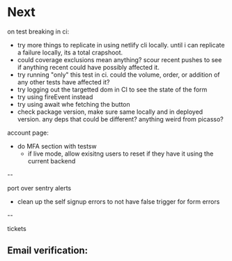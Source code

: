 # Next

on test breaking in ci:
- try more things to replicate in using netlify cli locally. until i can replicate a failure locally, its a total crapshoot.
- could coverage exclusions mean anything? scour recent pushes to see if anything recent could have possibly affected it.
- try running "only" this test in ci. could the volume, order, or addition of any other tests have affected it?
- try logging out the targetted dom in CI to see the state of the form
- try using fireEvent instead
- try using await whe fetching the button
- check package version, make sure same locally and in deployed version. any deps that could be different? anything weird from picasso?




account page:
- do MFA section with testsw
	- if live mode, allow exisitng users to reset if they have it using the current backend


--

port over sentry alerts
- clean up the self signup errors to not have false trigger for form errors





--


tickets

Email verification:
-

